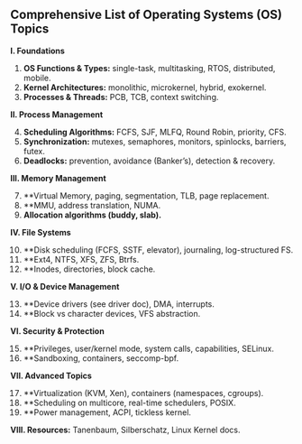 ## Comprehensive List of Operating Systems (OS) Topics

**I. Foundations**

1.  **OS Functions & Types:** single-task, multitasking, RTOS, distributed, mobile.
2.  **Kernel Architectures:** monolithic, microkernel, hybrid, exokernel.
3.  **Processes & Threads:** PCB, TCB, context switching.

**II. Process Management**

4.  **Scheduling Algorithms:** FCFS, SJF, MLFQ, Round Robin, priority, CFS.
5.  **Synchronization:** mutexes, semaphores, monitors, spinlocks, barriers, futex.
6.  **Deadlocks:** prevention, avoidance (Banker’s), detection & recovery.

**III. Memory Management**

7.  **Virtual Memory, paging, segmentation, TLB, page replacement.
8.  **MMU, address translation, NUMA.
9.  **Allocation algorithms (buddy, slab).**

**IV. File Systems**

10. **Disk scheduling (FCFS, SSTF, elevator), journaling, log-structured FS.
11. **Ext4, NTFS, XFS, ZFS, Btrfs.
12. **Inodes, directories, block cache.

**V. I/O & Device Management**

13. **Device drivers (see driver doc), DMA, interrupts.
14. **Block vs character devices, VFS abstraction.

**VI. Security & Protection**

15. **Privileges, user/kernel mode, system calls, capabilities, SELinux.
16. **Sandboxing, containers, seccomp-bpf.

**VII. Advanced Topics**

17. **Virtualization (KVM, Xen), containers (namespaces, cgroups).
18. **Scheduling on multicore, real-time schedulers, POSIX.
19. **Power management, ACPI, tickless kernel.

**VIII. Resources:** Tanenbaum, Silberschatz, Linux Kernel docs.
